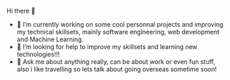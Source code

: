 Hi there 👋

- 🔭 I’m currently working on some cool personnal projects and improving my technical skillsets, mainly software engineering, web development and Machine Learning.
- 🤔 I’m looking for help to improve my skillsets and learning new technologies!!!
- 💬 Ask me about anything really, can be about work or even fun stuff, also i like travelling so lets talk about going overseas sometime soon!


